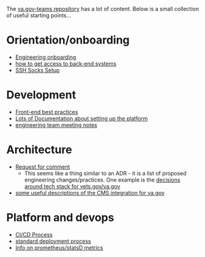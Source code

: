 The [va.gov-teams repository](https://github.com/department-of-veterans-affairs/va.gov-team) has a lot of content. Below is a small collection of useful starting points...

# Orientation/onboarding
* [Engineering onboarding](https://github.com/department-of-veterans-affairs/va.gov-team/blob/master/platform/engineering/backend/engineeringonboarding.md)
* [how to get access to back-end systems](https://github.com/department-of-veterans-affairs/va.gov-team/blob/master/platform/working-with-vsp/orientation/request-access-to-tools.md#additional-steps-for-developers)
* [SSH Socks Setup](ssh-socks-setup.md)

# Development
* [Front-end best practices](https://github.com/department-of-veterans-affairs/va.gov-team/blob/master/platform/engineering/frontend/engineering-best-practices.md)
* [Lots of Documentation about setting up the platform](https://department-of-veterans-affairs.github.io/veteran-facing-services-tools/)
* [engineering team meeting notes](https://github.com/department-of-veterans-affairs/va.gov-team/tree/master/platform/engineering/team-meetings)

# Architecture
* [Request for comment](https://github.com/department-of-veterans-affairs/va.gov-team/tree/master/platform/engineering/request-for-comment)
  * This seems like a thing similar to an ADR - it is a list of proposed engineering changes/practices. One example is the [decisions around tech stack for vets.gov/va.gov](https://github.com/department-of-veterans-affairs/va.gov-team/blob/master/platform/engineering/request-for-comment/languages-and-tech-stack.md)
* [some useful descriptions of the CMS integration for va.gov](https://github.com/department-of-veterans-affairs/va.gov-team/blob/master/platform/engineering/request-for-comment/2019-09-30-cms-integration.md)

# Platform and devops
* [CI/CD Process](https://github.com/department-of-veterans-affairs/va.gov-team/blob/master/platform/engineering/backend/continuous-integration-process.md)
* [standard deployment process](https://github.com/department-of-veterans-affairs/va.gov-team/blob/master/platform/engineering/deployment.md)
* [Info on prometheus/statsD metrics](https://github.com/department-of-veterans-affairs/va.gov-team/blob/master/platform/engineering/backend/sending-metrics-using-statsd.md)
